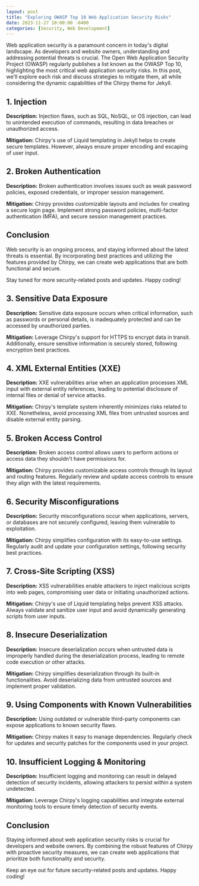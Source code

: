 ```yaml
---
layout: post
title: "Exploring OWASP Top 10 Web Application Security Risks"
date: 2023-11-27 10:00:00 -0400
categories: [Security, Web Development]
---
```


Web application security is a paramount concern in today's digital landscape. As developers and website owners, understanding and addressing potential threats is crucial. The Open Web Application Security Project (OWASP) regularly publishes a list known as the OWASP Top 10, highlighting the most critical web application security risks. In this post, we'll explore each risk and discuss strategies to mitigate them, all while considering the dynamic capabilities of the Chirpy theme for Jekyll.

## 1. Injection

**Description:**
Injection flaws, such as SQL, NoSQL, or OS injection, can lead to unintended execution of commands, resulting in data breaches or unauthorized access.

**Mitigation:**
Chirpy's use of Liquid templating in Jekyll helps to create secure templates. However, always ensure proper encoding and escaping of user input.

## 2. Broken Authentication

**Description:**
Broken authentication involves issues such as weak password policies, exposed credentials, or improper session management.

**Mitigation:**
Chirpy provides customizable layouts and includes for creating a secure login page. Implement strong password policies, multi-factor authentication (MFA), and secure session management practices.

<!-- Continue with the rest of the OWASP Top 10 -->

## Conclusion

Web security is an ongoing process, and staying informed about the latest threats is essential. By incorporating best practices and utilizing the features provided by Chirpy, we can create web applications that are both functional and secure.

Stay tuned for more security-related posts and updates. Happy coding!

<!-- Continue with the rest of the OWASP Top 10 -->

## 3. Sensitive Data Exposure

**Description:**
Sensitive data exposure occurs when critical information, such as passwords or personal details, is inadequately protected and can be accessed by unauthorized parties.

**Mitigation:**
Leverage Chirpy's support for HTTPS to encrypt data in transit. Additionally, ensure sensitive information is securely stored, following encryption best practices.

## 4. XML External Entities (XXE)

**Description:**
XXE vulnerabilities arise when an application processes XML input with external entity references, leading to potential disclosure of internal files or denial of service attacks.

**Mitigation:**
Chirpy's template system inherently minimizes risks related to XXE. Nonetheless, avoid processing XML files from untrusted sources and disable external entity parsing.

## 5. Broken Access Control

**Description:**
Broken access control allows users to perform actions or access data they shouldn't have permissions for.

**Mitigation:**
Chirpy provides customizable access controls through its layout and routing features. Regularly review and update access controls to ensure they align with the latest requirements.

## 6. Security Misconfigurations

**Description:**
Security misconfigurations occur when applications, servers, or databases are not securely configured, leaving them vulnerable to exploitation.

**Mitigation:**
Chirpy simplifies configuration with its easy-to-use settings. Regularly audit and update your configuration settings, following security best practices.

## 7. Cross-Site Scripting (XSS)

**Description:**
XSS vulnerabilities enable attackers to inject malicious scripts into web pages, compromising user data or initiating unauthorized actions.

**Mitigation:**
Chirpy's use of Liquid templating helps prevent XSS attacks. Always validate and sanitize user input and avoid dynamically generating scripts from user inputs.

## 8. Insecure Deserialization

**Description:**
Insecure deserialization occurs when untrusted data is improperly handled during the deserialization process, leading to remote code execution or other attacks.

**Mitigation:**
Chirpy simplifies deserialization through its built-in functionalities. Avoid deserializing data from untrusted sources and implement proper validation.

## 9. Using Components with Known Vulnerabilities

**Description:**
Using outdated or vulnerable third-party components can expose applications to known security flaws.

**Mitigation:**
Chirpy makes it easy to manage dependencies. Regularly check for updates and security patches for the components used in your project.

## 10. Insufficient Logging & Monitoring

**Description:**
Insufficient logging and monitoring can result in delayed detection of security incidents, allowing attackers to persist within a system undetected.

**Mitigation:**
Leverage Chirpy's logging capabilities and integrate external monitoring tools to ensure timely detection of security events.

## Conclusion

Staying informed about web application security risks is crucial for developers and website owners. By combining the robust features of Chirpy with proactive security measures, we can create web applications that prioritize both functionality and security.

Keep an eye out for future security-related posts and updates. Happy coding!
